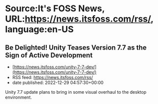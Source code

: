 # Source:It's FOSS News, URL:https://news.itsfoss.com/rss/, language:en-US

## Be Delighted! Unity Teases Version 7.7 as the Sign of Active Development
 - [https://news.itsfoss.com/unity-7-7-dev/](https://news.itsfoss.com/unity-7-7-dev/)
 - RSS feed: https://news.itsfoss.com/rss/
 - date published: 2022-12-29 04:57:30+00:00

Unity 7.7 update plans to bring in some visual overhaul to the desktop environment.

